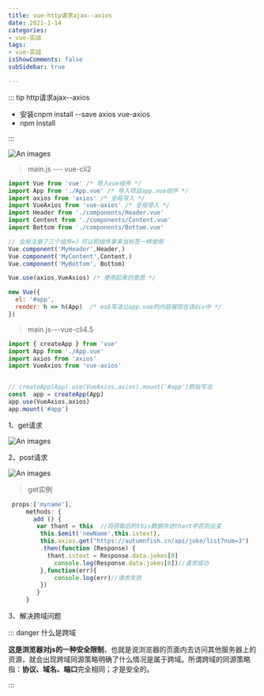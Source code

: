 ```yaml
---
title: vue-http请求ajax--axios
date: 2021-1-14
categories:
- vue-实战
tags:
- vue-实战
isShowComments: false
subSidebar: true

---
```


::: tip  http请求ajax--axios

- 安装cnpm install --save axios vue-axios
- npm install

:::

![An images](/images/146.png) 

> main.js --- vue-cli2

```js
import Vue from 'vue' /* 导入vue组件 */
import App from './App.vue' /* 导入项目app.vue组件 */
import axios from 'axios' /* 全局导入 */
import VueAxios from 'vue-axios' /* 全局导入 */
import Header from './components/Header.vue'
import Content from './components/Content.vue'
import Bottom from './components/Bottom.vue'

// 全局注册了三个组件=》可以把组件拿来当标签一样使用
Vue.component('MyHeader',Header,)
Vue.component('MyContent',Content,)
Vue.component('MyBottom', Bottom)

Vue.use(axios,VueAxios) /* 使用起来的意思 */

new Vue({
  el: '#app',
  render: h => h(App)  /* es6写法让app.vue的内容展现在该div中 */
})

```

> main.js---vue-cli4.5

```js
import { createApp } from 'vue'
import App from './App.vue'
import axios from 'axios'
import VueAxios from 'vue-axios'


// createApp(App).use(VueAxios,axios).mount('#app')原始写法
const  app = createApp(App)
app.use(VueAxios,axios)
app.mount('#app')
```

1、get请求

![An images](/images/147.png) 

2、post请求

![An images](/images/148.png) 

> get实例

```js
 props:['myname'],
     methods: {
       add () {
        var thant = this  //将获取后的this数据存进thant中否则会变
         this.$emit('newName',this.istext),
         this.axios.get("https://autumnfish.cn/api/joke/list?num=3")
         .then(function (Response) {
           thant.istext = Response.data.jokes[0]
             console.log(Response.data.jokes[0])//请求成功
         },function(err){
             console.log(err)//请求失败
         }) 
        }
     }
```

3、解决跨域问题

::: danger 什么是跨域

**这是浏览器对js的一种安全限制**，也就是说浏览器的页面内去访问其他服务器上的资源，就会出现跨域同源策略明确了什么情况是属于跨域。所谓跨域的同源策略指：**协议、域名、端口**完全相同；才是安全的。

:::